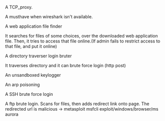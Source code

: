 A TCP_proxy.

A musthave when wireshark isn't available.

A web application file finder

It searches for files of some choices, over the downloaded web application file. Then, it tries to access that file online.(If admin fails to restrict access to that file, and put it online)

A directory traverser login bruter

It traverses directory and it can brute force login (http post)

An unsandboxed keylogger

An arp poisoning 

A SSH brute force login

A ftp brute login. Scans for files, then adds redirect link onto page. The redirected url is malicious -> metasploit 
                msfcli exploit/windows/browser/ms aurora 


